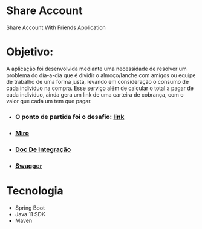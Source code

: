 # Share Account
Share Account With Friends Application

# Objetivo:
A aplicação foi desenvolvida mediante uma necessidade de resolver um problema do dia-a-dia que é dividir o almoço/lanche com amigos ou equipe de trabalho de uma forma justa, levando em consideração o consumo de cada indivíduo na compra. Esse serviço além de calcular o total a pagar de cada indivíduo, ainda gera um link de uma carteira de cobrança, com o valor que cada um tem que pagar.

* ### O ponto de partida foi o desafio: [link](https://github.com/ArturSch/DesafioBackendSE) ###
* ### [Miro](https://miro.com/app/board/uXjVPuBa2vM=/) ###
* ### [Doc De Integração](https://drive.google.com/file/d/1pa3nhwha25mmNthUEADZEuKN_UPTGh5R/view?usp=sharing) ###
* ### [Swagger](http://ec2-15-228-82-5.sa-east-1.compute.amazonaws.com:8080/swagger-ui/index.html) ###

# Tecnologia
 * Spring Boot
 * Java 11 SDK
 * Maven


